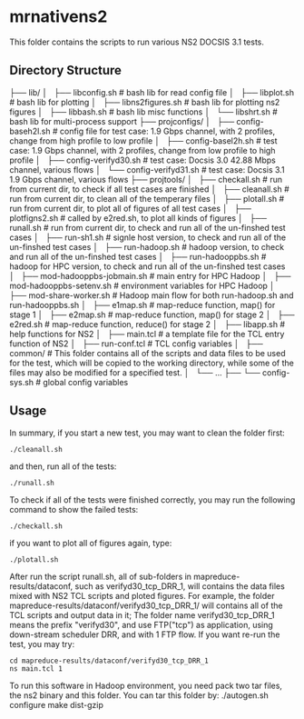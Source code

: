 mrnativens2
===========


This folder contains the scripts to run various NS2 DOCSIS 3.1 tests.


Directory Structure
-------------------

├── lib/
│   ├── libconfig.sh        # bash lib for read config file
│   ├── libplot.sh          # bash lib for plotting
│   ├── libns2figures.sh    # bash lib for plotting ns2 figures
│   ├── libbash.sh          # bash lib misc functions
│   └── libshrt.sh          # bash lib for multi-process support
├── projconfigs/
│   ├── config-baseh2l.sh   # config file for test case: 1.9 Gbps channel, with 2 profiles, change from high profile to low profile
│   ├── config-basel2h.sh   # test case: 1.9 Gbps channel, with 2 profiles, change from low profile to high profile
│   ├── config-verifyd30.sh # test case: Docsis 3.0 42.88 Mbps channel, various flows
│   └── config-verifyd31.sh # test case: Docsis 3.1 1.9 Gbps channel, various flows
├── projtools/
│   ├── checkall.sh         # run from current dir, to check if all test cases are finished
│   ├── cleanall.sh         # run from current dir, to clean all of the temperary files
│   ├── plotall.sh          # run from current dir, to plot all of figures of all test cases
│   ├── plotfigns2.sh       # called by e2red.sh, to plot all kinds of figures
│   ├── runall.sh           # run from current dir, to check and run all of the un-finshed test cases
│   ├── run-sh1.sh          # signle host version, to check and run all of the un-finshed test cases
│   ├── run-hadoop.sh       # hadoop version, to check and run all of the un-finshed test cases
│   ├── run-hadooppbs.sh    # hadoop for HPC version, to check and run all of the un-finshed test cases
│   ├── mod-hadooppbs-jobmain.sh # main entry for HPC Hadoop
│   ├── mod-hadooppbs-setenv.sh  # environment variables for HPC Hadoop
│   ├── mod-share-worker.sh # Hadoop main flow for both run-hadoop.sh and run-hadooppbs.sh
│   ├── e1map.sh            # map-reduce function, map() for stage 1
│   ├── e2map.sh            # map-reduce function, map() for stage 2
│   ├── e2red.sh            # map-reduce function, reduce() for stage 2
│   ├── libapp.sh           # help functions for NS2
│   ├── main.tcl            # a template file for the TCL entry function of NS2
│   ├── run-conf.tcl        # TCL config variables
│   ├── common/             # This folder contains all of the scripts and data files to be used for the test, which will be copied to the working directory, while some of the files may also be modified for a specified test.
│   └── ...
├── 
└── config-sys.sh           # global config variables


Usage
-----

In summary, if you start a new test, you may want to clean the folder first:

    ./cleanall.sh

and then, run all of the tests:

    ./runall.sh

To check if all of the tests were finished correctly, you may run the following command to show the failed tests:

    ./checkall.sh

if you want to plot all of figures again, type:

    ./plotall.sh



After run the script runall.sh, all of sub-folders in mapreduce-results/dataconf, such as verifyd30_tcp_DRR_1, will contains the data files mixed with NS2 TCL scripts and ploted figures.
For example, the folder mapreduce-results/dataconf/verifyd30_tcp_DRR_1/ will contains all of the TCL scripts and output data in it;
The folder name verifyd30_tcp_DRR_1 means the prefix "verifyd30", and use FTP("tcp") as application, using down-stream scheduler DRR, and with 1 FTP flow.
If you want re-run the test, you may try:

    cd mapreduce-results/dataconf/verifyd30_tcp_DRR_1
    ns main.tcl 1


To run this software in Hadoop environment, you need pack two tar files, the ns2 binary and this folder.
You can tar this folder by:
    ./autogen.sh
    configure
    make dist-gzip

